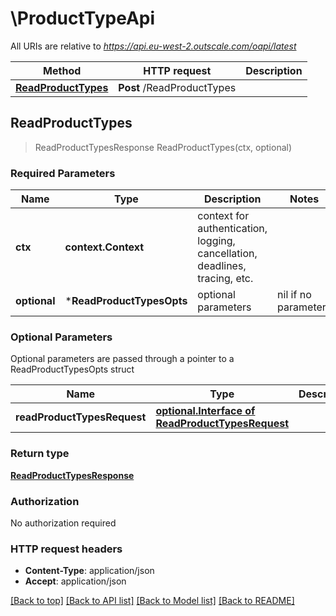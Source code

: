 # \ProductTypeApi

All URIs are relative to *https://api.eu-west-2.outscale.com/oapi/latest*

Method | HTTP request | Description
------------- | ------------- | -------------
[**ReadProductTypes**](ProductTypeApi.md#ReadProductTypes) | **Post** /ReadProductTypes | 



## ReadProductTypes

> ReadProductTypesResponse ReadProductTypes(ctx, optional)



### Required Parameters


Name | Type | Description  | Notes
------------- | ------------- | ------------- | -------------
**ctx** | **context.Context** | context for authentication, logging, cancellation, deadlines, tracing, etc.
 **optional** | ***ReadProductTypesOpts** | optional parameters | nil if no parameters

### Optional Parameters

Optional parameters are passed through a pointer to a ReadProductTypesOpts struct


Name | Type | Description  | Notes
------------- | ------------- | ------------- | -------------
 **readProductTypesRequest** | [**optional.Interface of ReadProductTypesRequest**](ReadProductTypesRequest.md)|  | 

### Return type

[**ReadProductTypesResponse**](ReadProductTypesResponse.md)

### Authorization

No authorization required

### HTTP request headers

- **Content-Type**: application/json
- **Accept**: application/json

[[Back to top]](#) [[Back to API list]](../README.md#documentation-for-api-endpoints)
[[Back to Model list]](../README.md#documentation-for-models)
[[Back to README]](../README.md)

